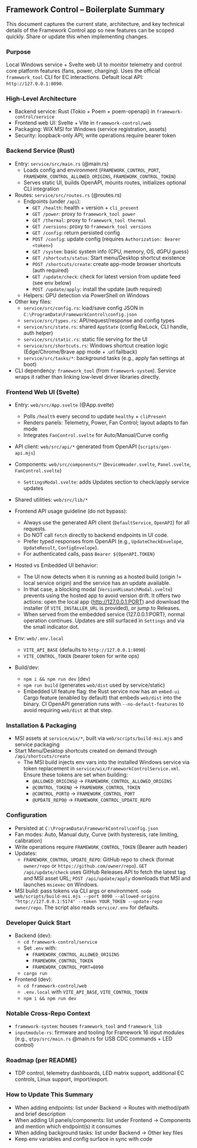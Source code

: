 ## Framework Control – Boilerplate Summary

This document captures the current state, architecture, and key technical details of the Framework Control app so new features can be scoped quickly. Share or update this when implementing changes.

### Purpose
Local Windows service + Svelte web UI to monitor telemetry and control core platform features (fans, power, charging). Uses the official `framework_tool` CLI for EC interactions. Default local API: `http://127.0.0.1:8090`.

### High-Level Architecture
- Backend service: Rust (Tokio + Poem + poem-openapi) in `framework-control/service`
- Frontend web UI: Svelte + Vite in `framework-control/web`
- Packaging: WiX MSI for Windows (service registration, assets)
- Security: loopback-only API; write operations require bearer token

### Backend Service (Rust)
- Entry: `service/src/main.rs` (@main.rs)
  - Loads config and environment (`FRAMEWORK_CONTROL_PORT`, `FRAMEWORK_CONTROL_ALLOWED_ORIGINS`, `FRAMEWORK_CONTROL_TOKEN`)
  - Serves static UI, builds OpenAPI, mounts routes, initializes optional CLI integration
- Routes: `service/src/routes.rs` (@routes.rs)
  - Endpoints (under `/api`):
    - `GET /health`: health + version + `cli_present`
    - `GET /power`: proxy to `framework_tool power`
    - `GET /thermal`: proxy to `framework_tool thermal`
    - `GET /versions`: proxy to `framework_tool versions`
    - `GET /config`: return persisted config
    - `POST /config`: update config (requires `Authorization: Bearer <token>`)
    - `GET /system`: basic system info (CPU, memory, OS, dGPU guess)
    - `GET /shortcuts/status`: Start menu/Desktop shortcut existence
    - `POST /shortcuts/create`: create app-mode browser shortcuts (auth required)
    - `GET /update/check`: check for latest version from update feed (see env below)
    - `POST /update/apply`: install the update (auth required)
  - Helpers: GPU detection via PowerShell on Windows
- Other key files:
  - `service/src/config.rs`: load/save config JSON in `C:\ProgramData\FrameworkControl\config.json`
  - `service/src/types.rs`: API/request/response and config types
  - `service/src/state.rs`: shared `AppState` (config RwLock, CLI handle, auth helper)
  - `service/src/static.rs`: static file serving for the UI
  - `service/src/shortcuts.rs`: Windows shortcut creation logic (Edge/Chrome/Brave app mode + .url fallback)
  - `service/src/tasks/*`: background tasks (e.g., apply fan settings at boot)
- CLI dependency: `framework_tool` (from `framework-system`). Service wraps it rather than linking low-level driver libraries directly.

### Frontend Web UI (Svelte)
- Entry: `web/src/App.svelte` (@App.svelte)
  - Polls `/health` every second to update `healthy` + `cliPresent`
  - Renders panels: Telemetry, Power, Fan Control; layout adapts to fan mode
  - Integrates `FanControl.svelte` for Auto/Manual/Curve config
- API client: `web/src/api/*` generated from OpenAPI (`scripts/gen-api.mjs`)
- Components: `web/src/components/*` (`DeviceHeader.svelte`, `Panel.svelte`, `FanControl.svelte`)
  - `SettingsModal.svelte`: adds Updates section to check/apply service updates
- Shared utilities: `web/src/lib/*`
- Frontend API usage guideline (do not bypass):
  - Always use the generated API client (`DefaultService`, `OpenAPI`) for all requests.
  - Do NOT call `fetch` directly to backend endpoints in UI code.
  - Prefer typed responses from OpenAPI (e.g., `UpdateCheckEnvelope`, `UpdateResult`, `ConfigEnvelope`).
  - For authenticated calls, pass `Bearer ${OpenAPI.TOKEN}`

- Hosted vs Embedded UI behavior:
  - The UI now detects when it is running as a hosted build (origin != local service origin) and the service has an update available.
  - In that case, a blocking modal (`VersionMismatchModal.svelte`) prevents using the hosted app to avoid version drift. It offers two actions: open the local app (http://127.0.0.1:PORT) and download the installer (if `VITE_INSTALLER_URL` is provided), or jump to Releases.
  - When served from the embedded service (127.0.0.1:PORT), normal operation continues. Updates are still surfaced in `Settings` and via the small indicator dot.

- Env: `web/.env.local`
  - `VITE_API_BASE` (defaults to `http://127.0.0.1:8090`)
  - `VITE_CONTROL_TOKEN` (bearer token for write ops)
- Build/dev:
  - `npm i && npm run dev` (dev)
  - `npm run build` (generates `web/dist` used by service/static)
  - Embedded UI feature flag: the Rust service now has an `embed-ui` Cargo feature (enabled by default) that embeds `web/dist` into the binary. CI OpenAPI generation runs with `--no-default-features` to avoid requiring `web/dist` at that step.

### Installation & Packaging
- MSI assets at `service/wix/*`, built via `web/scripts/build-msi.mjs` and service packaging
- Start Menu/Desktop shortcuts created on demand through `/api/shortcuts/create`
  - The MSI build injects env vars into the installed Windows service via token replacement in `service/wix/FrameworkControlService.xml`. Ensure these tokens are set when building:
    - `@ALLOWED_ORIGINS@` → `FRAMEWORK_CONTROL_ALLOWED_ORIGINS`
    - `@CONTROL_TOKEN@` → `FRAMEWORK_CONTROL_TOKEN`
    - `@CONTROL_PORT@` → `FRAMEWORK_CONTROL_PORT`
    - `@UPDATE_REPO@` → `FRAMEWORK_CONTROL_UPDATE_REPO`

### Configuration
- Persisted at `C:\ProgramData\FrameworkControl\config.json`
- Fan modes: Auto, Manual duty, Curve (with hysteresis, rate limiting, calibration)
- Write operations require `FRAMEWORK_CONTROL_TOKEN` (Bearer auth header)
 - Updates:
   - `FRAMEWORK_CONTROL_UPDATE_REPO`: GitHub repo to check (format `owner/repo` or `https://github.com/owner/repo`). `GET /api/update/check` uses GitHub Releases API to fetch the latest tag and MSI asset URL; `POST /api/update/apply` downloads that MSI and launches `msiexec` on Windows.
  - MSI build: pass tokens via CLI args or environment. `node web/scripts/build-msi.mjs --port 8090 --allowed-origins "http://127.0.0.1:5174" --token YOUR_TOKEN --update-repo owner/repo`. The script also reads `service/.env` for defaults.

### Developer Quick Start
- Backend (dev):
  - `cd framework-control/service`
  - Set `.env` with:
    - `FRAMEWORK_CONTROL_ALLOWED_ORIGINS`
    - `FRAMEWORK_CONTROL_TOKEN`
    - `FRAMEWORK_CONTROL_PORT=8090`
  - `cargo run`
- Frontend (dev):
  - `cd framework-control/web`
  - `.env.local` with `VITE_API_BASE`, `VITE_CONTROL_TOKEN`
  - `npm i && npm run dev`

### Notable Cross-Repo Context
- `framework-system`: houses `framework_tool` and `framework_lib`
- `inputmodule-rs`: firmware and tooling for Framework 16 input modules (e.g., `qtpy/src/main.rs` @main.rs for USB CDC commands + LED control)

### Roadmap (per README)
- TDP control, telemetry dashboards, LED matrix support, additional EC controls, Linux support, import/export.

### How to Update This Summary
- When adding endpoints: list under Backend → Routes with method/path and brief description
- When adding UI panels/components: list under Frontend → Components and mention which endpoint(s) it consumes
- When adding background tasks: list under Backend → Other key files
- Keep env variables and config surface in sync with code


